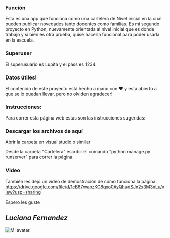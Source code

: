 ### Función

Esta es una app que funciona como una cartelera de Nivel inicial en la cual pueden publicar novedades tanto docentes como familias. 
Es mi segundo proyecto en Python, nuevamente orientada al nivel inicial que es donde trabajo y si bien es otra prueba, quise hacerla funcional para poder usarla en la escuela.

### Superuser

El superusuario es Lupita y el pass es 1234.

### Datos útiles!

El contenido de este proyecto está hecho a mano con ♥ y está abierto a que se lo puedan llevar, pero no olviden agradecer!

### Instrucciones:

Para correr esta página web estas son las instrucciones sugeridas:

### Descargar los archivos de aquí

Abrir la carpeta en visual studio o similar

Desde la carpeta "Cartelera" escribir el comando "python manage.py runserver" para correr la página.

### Video

También les dejo un video de demostración de cómo funciona la página.
https://drive.google.com/file/d/1cB67wapzKC8qxo0AyQhudSJn2x3M3nLu/view?usp=sharing 


Espero les guste

_Luciana Fernandez_
--
![Mi avatar.](https://github.com/LuFer1982/TuPrimeraPagina.Fernandez/blob/master/Templates/myAvatar.png)

